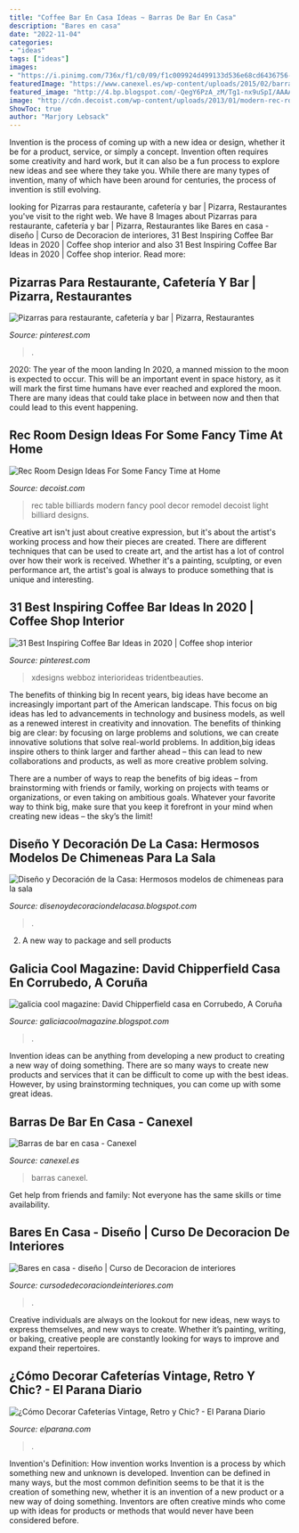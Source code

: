 ```yaml
---
title: "Coffee Bar En Casa Ideas ~ Barras De Bar En Casa"
description: "Bares en casa"
date: "2022-11-04"
categories:
- "ideas"
tags: ["ideas"]
images:
- "https://i.pinimg.com/736x/f1/c0/09/f1c009924d499133d536e68cd6436756--chalkboard-typography-restaurant-ideas.jpg"
featuredImage: "https://www.canexel.es/wp-content/uploads/2015/02/barra-de-bar-marinera.jpg"
featured_image: "http://4.bp.blogspot.com/-QegY6PzA_zM/Tg1-nx9uSpI/AAAAAAAAElE/rEcPFjdhe6Y/s1600/david+chipperfield+8.jpg"
image: "http://cdn.decoist.com/wp-content/uploads/2013/01/modern-rec-room-with-billiards-table.jpg"
ShowToc: true
author: "Marjory Lebsack"
---
```



Invention is the process of coming up with a new idea or design, whether it be for a product, service, or simply a concept. Invention often requires some creativity and hard work, but it can also be a fun process to explore new ideas and see where they take you. While there are many types of invention, many of which have been around for centuries, the process of invention is still evolving.

	

		
looking for Pizarras para restaurante, cafetería y bar | Pizarra, Restaurantes you've visit to the right web. We have 8 Images about Pizarras para restaurante, cafetería y bar | Pizarra, Restaurantes like Bares en casa - diseño | Curso de Decoracion de interiores, 31 Best Inspiring Coffee Bar Ideas in 2020 | Coffee shop interior and also 31 Best Inspiring Coffee Bar Ideas in 2020 | Coffee shop interior. Read more:
		
    
## Pizarras Para Restaurante, Cafetería Y Bar | Pizarra, Restaurantes

<img loading=lazy src="https://i.pinimg.com/736x/f1/c0/09/f1c009924d499133d536e68cd6436756--chalkboard-typography-restaurant-ideas.jpg" onerror="this.onerror=null;this.src='https://tse4.mm.bing.net/th?id=OIP.BhA-gQ7BvihPrq9so9teWgHaHa&amp;pid=15.1';" alt="Pizarras para restaurante, cafetería y bar | Pizarra, Restaurantes">

_Source: pinterest.com_

>. 

	

2020: The year of the moon landing
In 2020, a manned mission to the moon is expected to occur. This will be an important event in space history, as it will mark the first time humans have ever reached and explored the moon. There are many ideas that could take place in between now and then that could lead to this event happening.

    
## Rec Room Design Ideas For Some Fancy Time At Home

<img loading=lazy src="http://cdn.decoist.com/wp-content/uploads/2013/01/modern-rec-room-with-billiards-table.jpg" onerror="this.onerror=null;this.src='https://tse4.mm.bing.net/th?id=OIP.5tF9_JamddZx7ykt2kIXjQHaGE&amp;pid=15.1';" alt="Rec Room Design Ideas For Some Fancy Time at Home">

_Source: decoist.com_

>rec table billiards modern fancy pool decor remodel decoist light billiard designs. 

	

Creative art isn't just about creative expression, but it's about the artist's working process and how their pieces are created. There are different techniques that can be used to create art, and the artist has a lot of control over how their work is received. Whether it's a painting, sculpting, or even performance art, the artist's goal is always to produce something that is unique and interesting.

    
## 31 Best Inspiring Coffee Bar Ideas In 2020 | Coffee Shop Interior

<img loading=lazy src="https://i.pinimg.com/736x/4b/bc/aa/4bbcaad82a56dbcf9deb0acd4fee5894.jpg" onerror="this.onerror=null;this.src='https://tse1.mm.bing.net/th?id=OIP.XJO6_GrMDboGtaw4uWrvGwHaLx&amp;pid=15.1';" alt="31 Best Inspiring Coffee Bar Ideas in 2020 | Coffee shop interior">

_Source: pinterest.com_

>xdesigns webboz interiorideas tridentbeauties. 

	

The benefits of thinking big
In recent years, big ideas have become an increasingly important part of the American landscape. This focus on big ideas has led to advancements in technology and business models, as well as a renewed interest in creativity and innovation.
The benefits of thinking big are clear: by focusing on large problems and solutions, we can create innovative solutions that solve real-world problems. In addition,big ideas inspire others to think larger and farther ahead – this can lead to new collaborations and products, as well as more creative problem solving.

There are a number of ways to reap the benefits of big ideas – from brainstorming with friends or family, working on projects with teams or organizations, or even taking on ambitious goals. Whatever your favorite way to think big, make sure that you keep it forefront in your mind when creating new ideas – the sky’s the limit!

    
## Diseño Y Decoración De La Casa: Hermosos Modelos De Chimeneas Para La Sala

<img loading=lazy src="https://3.bp.blogspot.com/-3JsTTX8FVgU/U--OxdYdufI/AAAAAAAAF3M/rojtdJCKoXE/s1600/chimenea%2B4.jpg" onerror="this.onerror=null;this.src='https://tse1.mm.bing.net/th?id=OIP.34M6sWFCLLGyE96TElvqhgHaJ4&amp;pid=15.1';" alt="Diseño y Decoración de la Casa: Hermosos modelos de chimeneas para la sala">

_Source: disenoydecoraciondelacasa.blogspot.com_

>. 

	

2. A new way to package and sell products

    
## Galicia Cool Magazine: David Chipperfield Casa En Corrubedo, A Coruña

<img loading=lazy src="http://4.bp.blogspot.com/-QegY6PzA_zM/Tg1-nx9uSpI/AAAAAAAAElE/rEcPFjdhe6Y/s1600/david+chipperfield+8.jpg" onerror="this.onerror=null;this.src='https://tse4.mm.bing.net/th?id=OIP.0VSqZL0PlPkWbJrcFIqOFQHaGL&amp;pid=15.1';" alt="galicia cool magazine: David Chipperfield casa en Corrubedo, A Coruña">

_Source: galiciacoolmagazine.blogspot.com_

>. 

	

Invention ideas can be anything from developing a new product to creating a new way of doing something. There are so many ways to create new products and services that it can be difficult to come up with the best ideas. However, by using brainstorming techniques, you can come up with some great ideas.

    
## Barras De Bar En Casa - Canexel

<img loading=lazy src="https://www.canexel.es/wp-content/uploads/2015/02/barra-de-bar-marinera.jpg" onerror="this.onerror=null;this.src='https://tse3.mm.bing.net/th?id=OIP.w4F5sXVkNdt_bslKDpoKVQHaFW&amp;pid=15.1';" alt="Barras de bar en casa - Canexel">

_Source: canexel.es_

>barras canexel. 

	

Get help from friends and family: Not everyone has the same skills or time availability.

    
## Bares En Casa - Diseño | Curso De Decoracion De Interiores

<img loading=lazy src="https://cursodedecoraciondeinteriores.com/wp-content/uploads/2017/08/bares-en-casa-diseno-6.jpg" onerror="this.onerror=null;this.src='https://tse2.mm.bing.net/th?id=OIP.Ed6_Z8ABTqjPyOWDJHNhZwHaJ4&amp;pid=15.1';" alt="Bares en casa - diseño | Curso de Decoracion de interiores">

_Source: cursodedecoraciondeinteriores.com_

>. 

	

Creative individuals are always on the lookout for new ideas, new ways to express themselves, and new ways to create. Whether it’s painting, writing, or baking, creative people are constantly looking for ways to improve and expand their repertoires.

    
## ¿Cómo Decorar Cafeterías Vintage, Retro Y Chic? - El Parana Diario

<img loading=lazy src="https://www.elparana.com/wp-content/uploads/2016/10/mobiliario_vintage_en_cafeterias_charlotte.jpg" onerror="this.onerror=null;this.src='https://tse1.mm.bing.net/th?id=OIP.RHEcXkX0QenOFBGSCIa_dQHaE8&amp;pid=15.1';" alt="¿Cómo Decorar Cafeterías Vintage, Retro y Chic? - El Parana Diario">

_Source: elparana.com_

>. 

	

Invention's Definition: How invention works
Invention is a process by which something new and unknown is developed. Invention can be defined in many ways, but the most common definition seems to be that it is the creation of something new, whether it is an invention of a new product or a new way of doing something. Inventors are often creative minds who come up with ideas for products or methods that would never have been considered before.

